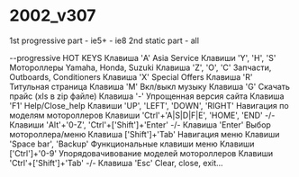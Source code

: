 # 2002_v307

1st progressive part -  ie5+ - ie8
2nd static part      -  all



--progressive
HOT KEYS 
Клавиша 'A' Asia Service 
Клавиши 'Y', 'H', 'S' Мотороллеры Yamaha, Honda, Suzuki 
Клавиша 'Z', 'O', 'C' Запчасти, Outboards, Conditioners 
Клавиша 'X' Special Offers 
Клавиша 'R' Титульная страница 
Клавиша 'M' Вкл/выкл музыку 
Клавиша 'G' Скачать прайс (xls в zip файлe) 
Клавиша '-' Упрощенная версия сайта 
Клавиша 'F1' Help/Close_help 
Клавиши 'UP', 'LEFT', 'DOWN', 'RIGHT' Навигация по моделям мотороллеров 
Клавиши 'Ctrl'+'A|S|D|F|E', 'HOME', 'END' -/- 
Клавиши 'Alt'+'0-Z', 'Ctrl'+['Shift']+'Enter' -/- 
Клавиша 'Enter' Выбор мотороллера/меню 
Клавиша ['Shift']+'Tab' Навигация меню 
Клавиши 'Space bar', 'Backup' Функциональные клавиши меню 
Клавиши ['Ctrl']+'0-9' Упорядовачивование моделей мотороллеров 
Клавиши 'Ctrl'+['Shift']+'Tab' -/- 
Клавиша 'Esc' Clear, close, exit... 

